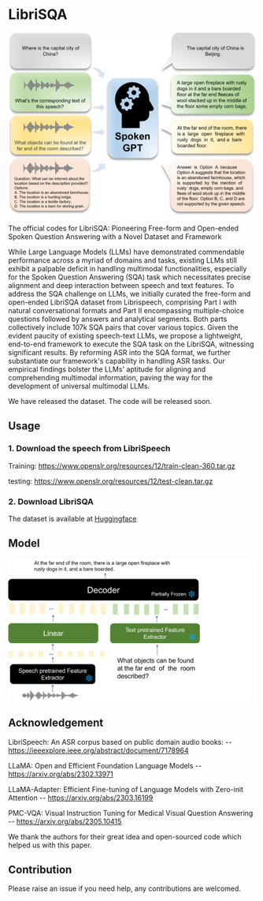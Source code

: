 # LibriSQA
<center>
    <img src="https://github.com/ZihanZhaoSJTU/LibriSQA/blob/main/overview.png" width="600">
</center>

The official codes for LibriSQA: Pioneering Free-form and Open-ended Spoken Question Answering with a Novel Dataset and Framework

While Large Language Models (LLMs) have demonstrated commendable performance across a myriad of domains and tasks, existing LLMs still exhibit a palpable deficit in handling multimodal functionalities, especially for the Spoken Question Answering (SQA) task which necessitates precise alignment and deep interaction between speech and text features. To address the SQA challenge on LLMs, we initially curated the free-form and open-ended LibriSQA dataset from Librispeech, comprising Part I with natural conversational formats and Part II encompassing multiple-choice questions followed by answers and analytical segments. Both parts collectively include 107k SQA pairs that cover various topics. Given the evident paucity of existing speech-text LLMs, we propose a lightweight, end-to-end framework to execute the SQA task on the LibriSQA, witnessing significant results. By reforming ASR into the SQA format, we further substantiate our framework's capability in handling ASR tasks. Our empirical findings bolster the LLMs' aptitude for aligning and comprehending multimodal information, paving the way for the development of universal multimodal LLMs.

We have released the dataset. The code will be released soon.

## Usage
### 1. Download the speech from LibriSpeech
Training: https://www.openslr.org/resources/12/train-clean-360.tar.gz

testing: https://www.openslr.org/resources/12/test-clean.tar.gz
### 2. Download LibriSQA
The dataset is available at [Huggingface](https://huggingface.co/datasets/ZihanZhao/LibriSQA)

## Model

<img src="https://github.com/ZihanZhaoSJTU/LibriSQA/blob/main/model.png" width="600">

## Acknowledgement
LibriSpeech: An ASR corpus based on public domain audio books: -- https://ieeexplore.ieee.org/abstract/document/7178964

LLaMA: Open and Efficient Foundation Language Models -- https://arxiv.org/abs/2302.13971

LLaMA-Adapter: Efficient Fine-tuning of Language Models with Zero-init Attention -- https://arxiv.org/abs/2303.16199

PMC-VQA: Visual Instruction Tuning for Medical Visual Question Answering -- https://arxiv.org/abs/2305.10415

We thank the authors for their great idea and open-sourced code which helped us with this paper.

## Contribution

Please raise an issue if you need help, any contributions are welcomed.

